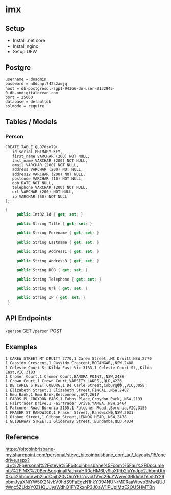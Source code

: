 # imx

## Setup
- Install .net core
- Install nginx
- Setup UFW

## Postgre
```
username = doadmin
password = n0dcnpl742s2awjq
host = db-postgresql-sgp1-94366-do-user-2132945-0.db.ondigitalocean.com
port = 25060
database = defaultdb
sslmode = require
```

## Tables / Models

### Person
```
CREATE TABLE QLD70to79(
   id serial PRIMARY KEY,
   first_name VARCHAR (200) NOT NULL,
   last_name VARCHAR (200) NOT NULL,
   email VARCHAR (200) NOT NULL,
   address VARCHAR (200) NOT NULL,
   address2 VARCHAR (200) NOT NULL,
   postcode VARCHAR (10) NOT NULL,
   dob DATE NOT NULL,
   telephone VARCHAR (200) NOT NULL,
   url VARCHAR (200) NOT NULL,
   ip VARCHAR (50) NOT NULL
);
```

```csharp
{
     public Int32 Id { get; set; }

     public String Title { get; set; }

     public String Forename { get; set; }

     public String Lastname { get; set; }

     public String Address1 { get; set; } 

     public String Address3 { get; set; }

     public String DOB { get; set; }

     public String Telephone { get; set; }

     public String Url { get; set; }

     public String IP { get; set; }
 }
```

## API Endpoints

`/person` GET
`/person` POST

## Examples
```
1 CAREW STREET MT DRUITT 2770,1 Carew Street,,Mt Druitt,NSW,2770
1 Cassidy Crescent,1 Cassidy Crescent,BOGANGAR,,NSW,2488
1 Celeste Court St Kilda East Vic 3183,1 Celeste Court St,,Kilda East,VIC,3183
1 Cromer Court,1 Cromer Court,BANORA POINT,,NSW,2486
1 Crown Court,1 Crown Court,VARSITY LAKES,,QLD,4226
1 DE CARLE STREET COBURG,1 De Carle Street,Coburg��,,VIC,3058
1 Elizabeth Street,1 Elizabeth Street,FINGAL,,NSW,2487
1 Emu Bank,1 Emu Bank,Belconnen,,ACT,2617
1 FABOS PL CROYDON PARK,1 Fabos Place,Croydon Park,,NSW,2133
1 Fairtrader Drive,1 Fairtrader Drive,YAMBA,,NSW,2464
1 Falconer Road Boronia 3155,1 Falconer Road,,Boronia,VIC,3155
1 FRASER ST RANDWICK,1 Fraser Street,,Randwick�,NSW,2031
1 Gibbon Street,1 Gibbon Street,LENNOX HEAD,,NSW,2478
1 GLIDERWAY STREET,1 Gliderway Street,,Bundamba,QLD,4034
```

## Reference
https://bitcoinbrisbane-my.sharepoint.com/personal/steve_bitcoinbrisbane_com_au/_layouts/15/onedrive.aspx?id=%2Fpersonal%2Fsteve%5Fbitcoinbrisbane%5Fcom%5Fau%2FDocuments%2FIMX%20Ben&originalPath=aHR0cHM6Ly9iaXRjb2luYnJpc2JhbmUtbXkuc2hhcmVwb2ludC5jb20vOmY6L2cvcGVyc29uYWwvc3RldmVfYml0Y29pbmJyaXNiYW5lX2NvbV9hdS9FaEgzN1hkY094NUNrM0RaaWtwb3MwQUJtWnc5ZUdxY0ZHQUJyaWdhQ1FYZkxnP3J0aW1lPUpIMzE2QU5HMTBn
